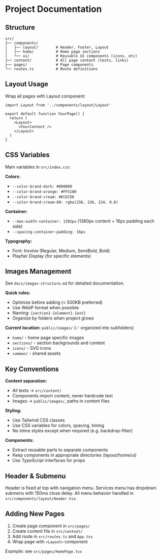# Project Documentation

## Structure

```
src/
├── components/
│   ├── layout/        # Header, Footer, Layout
│   ├── home/          # Home page sections
│   └── ui/            # Reusable UI components (icons, etc)
├── content/           # All page content (texts, links)
├── pages/             # Page components
└── routes.ts          # Route definitions
```

## Layout Usage

Wrap all pages with Layout component:

```tsx
import Layout from '../components/layout/Layout'

export default function YourPage() {
  return (
    <Layout>
      <YourContent />
    </Layout>
  )
}
```

## CSS Variables

Main variables in `src/index.css`:

**Colors:**
- `--color-brand-dark: #000000`
- `--color-brand-orange: #FF5100`
- `--color-brand-cream: #ECECE0`
- `--color-brand-cream-60: rgba(236, 236, 224, 0.6)`

**Container:**
- `--max-width-container: 1392px` (1360px content + 16px padding each side)
- `--spacing-container-padding: 16px`

**Typography:**
- Font: Involve (Regular, Medium, SemiBold, Bold)
- Playfair Display (for specific elements)

## Images Management

See `docs/images-structure.md` for detailed documentation.

**Quick rules:**
- Optimize before adding (< 500KB preferred)
- Use WebP format when possible
- Naming: `{section}-{element}.{ext}`
- Organize by folders when project grows

**Current location:** `public/images/` (✅ organized into subfolders)
- `home/` - home page specific images
- `sections/` - section backgrounds and content
- `icons/` - SVG icons
- `common/` - shared assets

## Key Conventions

**Content separation:**
- All texts → `src/content/`
- Components import content, never hardcode text
- Images → `public/images/`, paths in content files

**Styling:**
- Use Tailwind CSS classes
- Use CSS variables for colors, spacing, timing
- No inline styles except when required (e.g. backdrop-filter)

**Components:**
- Extract reusable parts to separate components
- Keep components in appropriate directories (layout/home/ui)
- Use TypeScript interfaces for props

## Header & Submenu

Header is fixed at top with navigation menu.
Services menu has dropdown submenu with 150ms close delay.
All menu behavior handled in `src/components/layout/Header.tsx`.

## Adding New Pages

1. Create page component in `src/pages/`
2. Create content file in `src/content/`
3. Add route in `src/routes.ts` and `App.tsx`
4. Wrap page with `<Layout>` component

Example: see `src/pages/HomePage.tsx`

